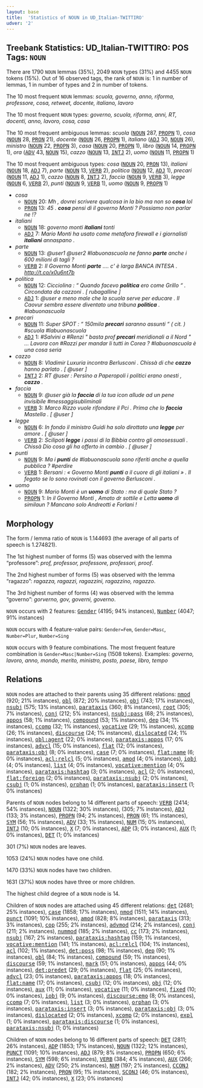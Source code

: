 ```yaml
---
layout: base
title:  'Statistics of NOUN in UD_Italian-TWITTIRO'
udver: '2'
---
```


## Treebank Statistics: UD_Italian-TWITTIRO: POS Tags: `NOUN`

There are 1790 `NOUN` lemmas (35%), 2049 `NOUN` types (31%) and 4455 `NOUN` tokens (15%).
Out of 16 observed tags, the rank of `NOUN` is: 1 in number of lemmas, 1 in number of types and 2 in number of tokens.

The 10 most frequent `NOUN` lemmas: <em>scuola, governo, anno, riforma, professore, cosa, retweet, docente, italiano, lavoro</em>

The 10 most frequent `NOUN` types:  <em>governo, scuola, riforma, anni, RT, docenti, anno, lavoro, cosa, casa</em>

The 10 most frequent ambiguous lemmas: <em>scuola</em> (<tt><a href="it_twittiro-pos-NOUN.html">NOUN</a></tt> 287, <tt><a href="it_twittiro-pos-PROPN.html">PROPN</a></tt> 1), <em>cosa</em> (<tt><a href="it_twittiro-pos-NOUN.html">NOUN</a></tt> 28, <tt><a href="it_twittiro-pos-PRON.html">PRON</a></tt> 21), <em>docente</em> (<tt><a href="it_twittiro-pos-NOUN.html">NOUN</a></tt> 26, <tt><a href="it_twittiro-pos-PROPN.html">PROPN</a></tt> 1), <em>italiano</em> (<tt><a href="it_twittiro-pos-ADJ.html">ADJ</a></tt> 30, <tt><a href="it_twittiro-pos-NOUN.html">NOUN</a></tt> 26), <em>ministro</em> (<tt><a href="it_twittiro-pos-NOUN.html">NOUN</a></tt> 22, <tt><a href="it_twittiro-pos-PROPN.html">PROPN</a></tt> 3), <em>casa</em> (<tt><a href="it_twittiro-pos-NOUN.html">NOUN</a></tt> 20, <tt><a href="it_twittiro-pos-PROPN.html">PROPN</a></tt> 1), <em>libro</em> (<tt><a href="it_twittiro-pos-NOUN.html">NOUN</a></tt> 14, <tt><a href="it_twittiro-pos-PROPN.html">PROPN</a></tt> 1), <em>ora</em> (<tt><a href="it_twittiro-pos-ADV.html">ADV</a></tt> 43, <tt><a href="it_twittiro-pos-NOUN.html">NOUN</a></tt> 15), <em>cazzo</em> (<tt><a href="it_twittiro-pos-NOUN.html">NOUN</a></tt> 13, <tt><a href="it_twittiro-pos-INTJ.html">INTJ</a></tt> 2), <em>uomo</em> (<tt><a href="it_twittiro-pos-NOUN.html">NOUN</a></tt> 11, <tt><a href="it_twittiro-pos-PROPN.html">PROPN</a></tt> 1)

The 10 most frequent ambiguous types:  <em>cosa</em> (<tt><a href="it_twittiro-pos-NOUN.html">NOUN</a></tt> 20, <tt><a href="it_twittiro-pos-PRON.html">PRON</a></tt> 13), <em>italiani</em> (<tt><a href="it_twittiro-pos-NOUN.html">NOUN</a></tt> 18, <tt><a href="it_twittiro-pos-ADJ.html">ADJ</a></tt> 7), <em>parte</em> (<tt><a href="it_twittiro-pos-NOUN.html">NOUN</a></tt> 13, <tt><a href="it_twittiro-pos-VERB.html">VERB</a></tt> 2), <em>politica</em> (<tt><a href="it_twittiro-pos-NOUN.html">NOUN</a></tt> 12, <tt><a href="it_twittiro-pos-ADJ.html">ADJ</a></tt> 1), <em>precari</em> (<tt><a href="it_twittiro-pos-NOUN.html">NOUN</a></tt> 11, <tt><a href="it_twittiro-pos-ADJ.html">ADJ</a></tt> 1), <em>cazzo</em> (<tt><a href="it_twittiro-pos-NOUN.html">NOUN</a></tt> 8, <tt><a href="it_twittiro-pos-INTJ.html">INTJ</a></tt> 2), <em>faccia</em> (<tt><a href="it_twittiro-pos-NOUN.html">NOUN</a></tt> 9, <tt><a href="it_twittiro-pos-VERB.html">VERB</a></tt> 3), <em>legge</em> (<tt><a href="it_twittiro-pos-NOUN.html">NOUN</a></tt> 6, <tt><a href="it_twittiro-pos-VERB.html">VERB</a></tt> 2), <em>punti</em> (<tt><a href="it_twittiro-pos-NOUN.html">NOUN</a></tt> 9, <tt><a href="it_twittiro-pos-VERB.html">VERB</a></tt> 1), <em>uomo</em> (<tt><a href="it_twittiro-pos-NOUN.html">NOUN</a></tt> 9, <tt><a href="it_twittiro-pos-PROPN.html">PROPN</a></tt> 1)


* <em>cosa</em>
  * <tt><a href="it_twittiro-pos-NOUN.html">NOUN</a></tt> 20: <em>Mh , dovrei scrivere qualcosa in la bio ma non so <b>cosa</b> lol</em>
  * <tt><a href="it_twittiro-pos-PRON.html">PRON</a></tt> 13: <em>45 . <b>cosa</b> pensi di il governo Monti ? Possiamo non parlar ne !?</em>
* <em>italiani</em>
  * <tt><a href="it_twittiro-pos-NOUN.html">NOUN</a></tt> 18: <em>governo monti <b>italiani</b> tonti</em>
  * <tt><a href="it_twittiro-pos-ADJ.html">ADJ</a></tt> 7: <em>Mario Monti ha usato come metafora firewall e i giornalisti <b>italiani</b> annaspano .</em>
* <em>parte</em>
  * <tt><a href="it_twittiro-pos-NOUN.html">NOUN</a></tt> 13: <em>@user1 @user2 #labuonascuola ne fanno <b>parte</b> anche i 600 milioni di tagli ?</em>
  * <tt><a href="it_twittiro-pos-VERB.html">VERB</a></tt> 2: <em>Il Governo Monti <b>parte</b> .... c' è larga BANCA INTESA . http://t.co/x0u6nt7b</em>
* <em>politica</em>
  * <tt><a href="it_twittiro-pos-NOUN.html">NOUN</a></tt> 12: <em>Cicciolina : “ Quando facevo <b>politica</b> ero come Grillo “ . Circondata da cazzoni . [ rubagalline ]</em>
  * <tt><a href="it_twittiro-pos-ADJ.html">ADJ</a></tt> 1: <em>@user e meno male che la scuola serve per educare . Il Caovur sembra essere diventato una tribuna <b>politica</b> . #labuonascuola</em>
* <em>precari</em>
  * <tt><a href="it_twittiro-pos-NOUN.html">NOUN</a></tt> 11: <em>Super SPOT : “ 150mila <b>precari</b> saranno assunti “ ( cit. ) #scuola #labuonascuola</em>
  * <tt><a href="it_twittiro-pos-ADJ.html">ADJ</a></tt> 1: <em>#Salvini a #Renzi " basta prof <b>precari</b> meridionali a il Nord " ... Lavora con #Razzi per mandar li tutti in Corea ? #labuonascuola è una cosa seria</em>
* <em>cazzo</em>
  * <tt><a href="it_twittiro-pos-NOUN.html">NOUN</a></tt> 8: <em>Vladimir Luxuria incontra Berlusconi . Chissà di che <b>cazzo</b> hanno parlato . [ @user ]</em>
  * <tt><a href="it_twittiro-pos-INTJ.html">INTJ</a></tt> 2: <em>RT @user : Persino a Paperopoli i politici erano onesti , <b>cazzo</b> .</em>
* <em>faccia</em>
  * <tt><a href="it_twittiro-pos-NOUN.html">NOUN</a></tt> 9: <em>@user già la <b>faccia</b> di la tua icon allude ad un pene invisibile #messaggisubliminali</em>
  * <tt><a href="it_twittiro-pos-VERB.html">VERB</a></tt> 3: <em>Marco Rizzo vuole rifondare il Pci . Prima che lo <b>faccia</b> Mastella . [ @user ]</em>
* <em>legge</em>
  * <tt><a href="it_twittiro-pos-NOUN.html">NOUN</a></tt> 6: <em>In fondo il ministro Guidi ha solo dirottato una <b>legge</b> per amore . [ @user ]</em>
  * <tt><a href="it_twittiro-pos-VERB.html">VERB</a></tt> 2: <em>Scilipoti <b>legge</b> i passi di la Bibbia contro gli omosessuali . Chissà Dio cosa gli ha offerto in cambio . [ @user ]</em>
* <em>punti</em>
  * <tt><a href="it_twittiro-pos-NOUN.html">NOUN</a></tt> 9: <em>Ma i <b>punti</b> de #labuonascuola sono riferiti anche a quella pubblica ? #perdire</em>
  * <tt><a href="it_twittiro-pos-VERB.html">VERB</a></tt> 1: <em>Bersani : « Governo Monti <b>punti</b> a il cuore di gli italiani » . Il fegato se lo sono rovinati con il governo Berlusconi .</em>
* <em>uomo</em>
  * <tt><a href="it_twittiro-pos-NOUN.html">NOUN</a></tt> 9: <em>Mario Monti è un <b>uomo</b> di Stato : ma di quale Stato ?</em>
  * <tt><a href="it_twittiro-pos-PROPN.html">PROPN</a></tt> 1: <em>In il Governo Monti , Amato dr sottile e Letta <b>uomo</b> di similaun ? Mancano solo Andreotti e Forlani !</em>

## Morphology

The form / lemma ratio of `NOUN` is 1.144693 (the average of all parts of speech is 1.274821).

The 1st highest number of forms (5) was observed with the lemma “professore”: <em>prof, professor, professore, professori, proof</em>.

The 2nd highest number of forms (5) was observed with the lemma “ragazzo”: <em>ragazza, ragazzi, ragazzini, ragazzino, ragazzo</em>.

The 3rd highest number of forms (4) was observed with the lemma “governo”: <em>gorverno, gov, governi, governo</em>.

`NOUN` occurs with 2 features: <tt><a href="it_twittiro-feat-Gender.html">Gender</a></tt> (4195; 94% instances), <tt><a href="it_twittiro-feat-Number.html">Number</a></tt> (4047; 91% instances)

`NOUN` occurs with 4 feature-value pairs: `Gender=Fem`, `Gender=Masc`, `Number=Plur`, `Number=Sing`

`NOUN` occurs with 9 feature combinations.
The most frequent feature combination is `Gender=Masc|Number=Sing` (1508 tokens).
Examples: <em>governo, lavoro, anno, mondo, merito, ministro, posto, paese, libro, tempo</em>


## Relations

`NOUN` nodes are attached to their parents using 35 different relations: <tt><a href="it_twittiro-dep-nmod.html">nmod</a></tt> (920; 21% instances), <tt><a href="it_twittiro-dep-obl.html">obl</a></tt> (872; 20% instances), <tt><a href="it_twittiro-dep-obj.html">obj</a></tt> (743; 17% instances), <tt><a href="it_twittiro-dep-nsubj.html">nsubj</a></tt> (575; 13% instances), <tt><a href="it_twittiro-dep-parataxis.html">parataxis</a></tt> (360; 8% instances), <tt><a href="it_twittiro-dep-root.html">root</a></tt> (305; 7% instances), <tt><a href="it_twittiro-dep-conj.html">conj</a></tt> (212; 5% instances), <tt><a href="it_twittiro-dep-nsubj-pass.html">nsubj:pass</a></tt> (68; 2% instances), <tt><a href="it_twittiro-dep-appos.html">appos</a></tt> (58; 1% instances), <tt><a href="it_twittiro-dep-compound.html">compound</a></tt> (53; 1% instances), <tt><a href="it_twittiro-dep-dep.html">dep</a></tt> (34; 1% instances), <tt><a href="it_twittiro-dep-ccomp.html">ccomp</a></tt> (32; 1% instances), <tt><a href="it_twittiro-dep-vocative.html">vocative</a></tt> (29; 1% instances), <tt><a href="it_twittiro-dep-xcomp.html">xcomp</a></tt> (26; 1% instances), <tt><a href="it_twittiro-dep-discourse.html">discourse</a></tt> (24; 1% instances), <tt><a href="it_twittiro-dep-dislocated.html">dislocated</a></tt> (24; 1% instances), <tt><a href="it_twittiro-dep-obl-agent.html">obl:agent</a></tt> (22; 0% instances), <tt><a href="it_twittiro-dep-parataxis-appos.html">parataxis:appos</a></tt> (17; 0% instances), <tt><a href="it_twittiro-dep-advcl.html">advcl</a></tt> (15; 0% instances), <tt><a href="it_twittiro-dep-flat.html">flat</a></tt> (12; 0% instances), <tt><a href="it_twittiro-dep-parataxis-obj.html">parataxis:obj</a></tt> (8; 0% instances), <tt><a href="it_twittiro-dep-case.html">case</a></tt> (7; 0% instances), <tt><a href="it_twittiro-dep-flat-name.html">flat:name</a></tt> (6; 0% instances), <tt><a href="it_twittiro-dep-acl-relcl.html">acl:relcl</a></tt> (5; 0% instances), <tt><a href="it_twittiro-dep-amod.html">amod</a></tt> (4; 0% instances), <tt><a href="it_twittiro-dep-iobj.html">iobj</a></tt> (4; 0% instances), <tt><a href="it_twittiro-dep-list.html">list</a></tt> (4; 0% instances), <tt><a href="it_twittiro-dep-vocative-mention.html">vocative:mention</a></tt> (4; 0% instances), <tt><a href="it_twittiro-dep-parataxis-hashtag.html">parataxis:hashtag</a></tt> (3; 0% instances), <tt><a href="it_twittiro-dep-acl.html">acl</a></tt> (2; 0% instances), <tt><a href="it_twittiro-dep-flat-foreign.html">flat:foreign</a></tt> (2; 0% instances), <tt><a href="it_twittiro-dep-parataxis-nsubj.html">parataxis:nsubj</a></tt> (2; 0% instances), <tt><a href="it_twittiro-dep-csubj.html">csubj</a></tt> (1; 0% instances), <tt><a href="it_twittiro-dep-orphan.html">orphan</a></tt> (1; 0% instances), <tt><a href="it_twittiro-dep-parataxis-insert.html">parataxis:insert</a></tt> (1; 0% instances)

Parents of `NOUN` nodes belong to 14 different parts of speech: <tt><a href="it_twittiro-pos-VERB.html">VERB</a></tt> (2414; 54% instances), <tt><a href="it_twittiro-pos-NOUN.html">NOUN</a></tt> (1322; 30% instances),  (305; 7% instances), <tt><a href="it_twittiro-pos-ADJ.html">ADJ</a></tt> (133; 3% instances), <tt><a href="it_twittiro-pos-PROPN.html">PROPN</a></tt> (94; 2% instances), <tt><a href="it_twittiro-pos-PRON.html">PRON</a></tt> (61; 1% instances), <tt><a href="it_twittiro-pos-SYM.html">SYM</a></tt> (56; 1% instances), <tt><a href="it_twittiro-pos-ADV.html">ADV</a></tt> (33; 1% instances), <tt><a href="it_twittiro-pos-NUM.html">NUM</a></tt> (15; 0% instances), <tt><a href="it_twittiro-pos-INTJ.html">INTJ</a></tt> (10; 0% instances), <tt><a href="it_twittiro-pos-X.html">X</a></tt> (7; 0% instances), <tt><a href="it_twittiro-pos-ADP.html">ADP</a></tt> (3; 0% instances), <tt><a href="it_twittiro-pos-AUX.html">AUX</a></tt> (1; 0% instances), <tt><a href="it_twittiro-pos-DET.html">DET</a></tt> (1; 0% instances)

301 (7%) `NOUN` nodes are leaves.

1053 (24%) `NOUN` nodes have one child.

1470 (33%) `NOUN` nodes have two children.

1631 (37%) `NOUN` nodes have three or more children.

The highest child degree of a `NOUN` node is 14.

Children of `NOUN` nodes are attached using 45 different relations: <tt><a href="it_twittiro-dep-det.html">det</a></tt> (2681; 25% instances), <tt><a href="it_twittiro-dep-case.html">case</a></tt> (1858; 17% instances), <tt><a href="it_twittiro-dep-nmod.html">nmod</a></tt> (1511; 14% instances), <tt><a href="it_twittiro-dep-punct.html">punct</a></tt> (1091; 10% instances), <tt><a href="it_twittiro-dep-amod.html">amod</a></tt> (828; 8% instances), <tt><a href="it_twittiro-dep-parataxis.html">parataxis</a></tt> (313; 3% instances), <tt><a href="it_twittiro-dep-cop.html">cop</a></tt> (255; 2% instances), <tt><a href="it_twittiro-dep-advmod.html">advmod</a></tt> (214; 2% instances), <tt><a href="it_twittiro-dep-conj.html">conj</a></tt> (211; 2% instances), <tt><a href="it_twittiro-dep-nummod.html">nummod</a></tt> (185; 2% instances), <tt><a href="it_twittiro-dep-cc.html">cc</a></tt> (173; 2% instances), <tt><a href="it_twittiro-dep-nsubj.html">nsubj</a></tt> (167; 2% instances), <tt><a href="it_twittiro-dep-parataxis-hashtag.html">parataxis:hashtag</a></tt> (159; 1% instances), <tt><a href="it_twittiro-dep-vocative-mention.html">vocative:mention</a></tt> (141; 1% instances), <tt><a href="it_twittiro-dep-acl-relcl.html">acl:relcl</a></tt> (104; 1% instances), <tt><a href="it_twittiro-dep-acl.html">acl</a></tt> (102; 1% instances), <tt><a href="it_twittiro-dep-det-poss.html">det:poss</a></tt> (98; 1% instances), <tt><a href="it_twittiro-dep-dep.html">dep</a></tt> (90; 1% instances), <tt><a href="it_twittiro-dep-obl.html">obl</a></tt> (84; 1% instances), <tt><a href="it_twittiro-dep-compound.html">compound</a></tt> (59; 1% instances), <tt><a href="it_twittiro-dep-discourse.html">discourse</a></tt> (59; 1% instances), <tt><a href="it_twittiro-dep-mark.html">mark</a></tt> (51; 0% instances), <tt><a href="it_twittiro-dep-appos.html">appos</a></tt> (44; 0% instances), <tt><a href="it_twittiro-dep-det-predet.html">det:predet</a></tt> (29; 0% instances), <tt><a href="it_twittiro-dep-flat.html">flat</a></tt> (25; 0% instances), <tt><a href="it_twittiro-dep-advcl.html">advcl</a></tt> (23; 0% instances), <tt><a href="it_twittiro-dep-parataxis-appos.html">parataxis:appos</a></tt> (18; 0% instances), <tt><a href="it_twittiro-dep-flat-name.html">flat:name</a></tt> (17; 0% instances), <tt><a href="it_twittiro-dep-csubj.html">csubj</a></tt> (12; 0% instances), <tt><a href="it_twittiro-dep-obj.html">obj</a></tt> (12; 0% instances), <tt><a href="it_twittiro-dep-aux.html">aux</a></tt> (11; 0% instances), <tt><a href="it_twittiro-dep-vocative.html">vocative</a></tt> (11; 0% instances), <tt><a href="it_twittiro-dep-fixed.html">fixed</a></tt> (10; 0% instances), <tt><a href="it_twittiro-dep-iobj.html">iobj</a></tt> (9; 0% instances), <tt><a href="it_twittiro-dep-discourse-emo.html">discourse:emo</a></tt> (8; 0% instances), <tt><a href="it_twittiro-dep-ccomp.html">ccomp</a></tt> (7; 0% instances), <tt><a href="it_twittiro-dep-list.html">list</a></tt> (3; 0% instances), <tt><a href="it_twittiro-dep-orphan.html">orphan</a></tt> (3; 0% instances), <tt><a href="it_twittiro-dep-parataxis-insert.html">parataxis:insert</a></tt> (3; 0% instances), <tt><a href="it_twittiro-dep-parataxis-obj.html">parataxis:obj</a></tt> (3; 0% instances), <tt><a href="it_twittiro-dep-dislocated.html">dislocated</a></tt> (2; 0% instances), <tt><a href="it_twittiro-dep-xcomp.html">xcomp</a></tt> (2; 0% instances), <tt><a href="it_twittiro-dep-expl.html">expl</a></tt> (1; 0% instances), <tt><a href="it_twittiro-dep-parataxis-discourse.html">parataxis:discourse</a></tt> (1; 0% instances), <tt><a href="it_twittiro-dep-parataxis-nsubj.html">parataxis:nsubj</a></tt> (1; 0% instances)

Children of `NOUN` nodes belong to 16 different parts of speech: <tt><a href="it_twittiro-pos-DET.html">DET</a></tt> (2811; 26% instances), <tt><a href="it_twittiro-pos-ADP.html">ADP</a></tt> (1853; 17% instances), <tt><a href="it_twittiro-pos-NOUN.html">NOUN</a></tt> (1322; 12% instances), <tt><a href="it_twittiro-pos-PUNCT.html">PUNCT</a></tt> (1091; 10% instances), <tt><a href="it_twittiro-pos-ADJ.html">ADJ</a></tt> (879; 8% instances), <tt><a href="it_twittiro-pos-PROPN.html">PROPN</a></tt> (650; 6% instances), <tt><a href="it_twittiro-pos-SYM.html">SYM</a></tt> (598; 6% instances), <tt><a href="it_twittiro-pos-VERB.html">VERB</a></tt> (384; 4% instances), <tt><a href="it_twittiro-pos-AUX.html">AUX</a></tt> (266; 2% instances), <tt><a href="it_twittiro-pos-ADV.html">ADV</a></tt> (250; 2% instances), <tt><a href="it_twittiro-pos-NUM.html">NUM</a></tt> (197; 2% instances), <tt><a href="it_twittiro-pos-CCONJ.html">CCONJ</a></tt> (182; 2% instances), <tt><a href="it_twittiro-pos-PRON.html">PRON</a></tt> (95; 1% instances), <tt><a href="it_twittiro-pos-SCONJ.html">SCONJ</a></tt> (46; 0% instances), <tt><a href="it_twittiro-pos-INTJ.html">INTJ</a></tt> (42; 0% instances), <tt><a href="it_twittiro-pos-X.html">X</a></tt> (23; 0% instances)

